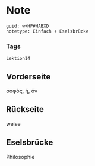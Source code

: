 # Note
```
guid: w+HP#HABXD
notetype: Einfach + Eselsbrücke
```

### Tags
```
Lektion14
```

## Vorderseite
σοφός, ή, όν

## Rückseite
weise

## Eselsbrücke
Philosophie
